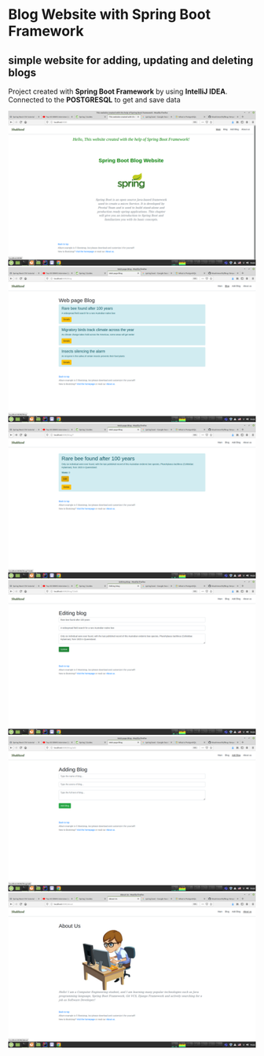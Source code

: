 # Blog Website with Spring Boot Framework
## simple website for adding, updating and deleting blogs
Project created with **Spring Boot Framework** by using **IntelliJ IDEA**.
Connected to the **POSTGRESQL** to get and save data

![website image](https://github.com/khashimovSh/Blog/blob/main/image/1.png)
![website image](https://github.com/khashimovSh/Blog/blob/main/image/2.png)
![website image](https://github.com/khashimovSh/Blog/blob/main/image/21.png)
![website image](https://github.com/khashimovSh/Blog/blob/main/image/22.png)
![website image](https://github.com/khashimovSh/Blog/blob/main/image/3.png)
![website image](https://github.com/khashimovSh/Blog/blob/main/image/4.png)
